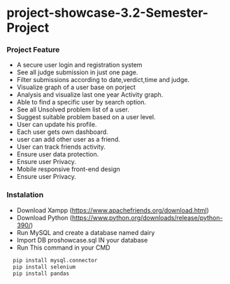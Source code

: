 # project-showcase-3.2-Semester-Project

### Project Feature 

- A secure user login and registration system
- See all judge submission in just one page.
- Filter submissions according to date,verdict,time and judge.
- Visualize graph of a user base on porject
- Analysis and visualize last one year Activity graph.
- Able to find a specific user by search option.
- See all Unsolved problem list of a user.
- Suggest suitable problem based on a user level.
- User can update his profile.
- Each user gets own dashboard.
- user can add other user as a friend.
- User can track friends activity.
- Ensure user data protection.
- Ensure user Privacy.
- Mobile responsive front-end design
- Ensure user Privacy.

### Instalation  

- Download Xampp (https://www.apachefriends.org/download.html)
- Download Python (https://www.python.org/downloads/release/python-390/)
- Run MySQL and create a database named dairy
- Import DB proshowcase.sql IN your database
- Run This command in your CMD
```html
  pip install mysql.connector
  pip install selenium
  pip install pandas
```
